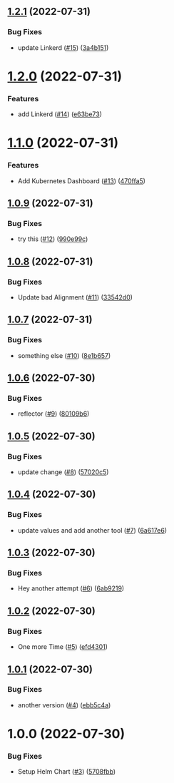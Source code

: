 ## [1.2.1](https://github.com/JarenDamm/argocd/compare/v1.2.0...v1.2.1) (2022-07-31)


### Bug Fixes

* update Linkerd ([#15](https://github.com/JarenDamm/argocd/issues/15)) ([3a4b151](https://github.com/JarenDamm/argocd/commit/3a4b15101f2c729c3f640bfd519dab1f92a7b9c6))

# [1.2.0](https://github.com/JarenDamm/argocd/compare/v1.1.0...v1.2.0) (2022-07-31)


### Features

* add Linkerd ([#14](https://github.com/JarenDamm/argocd/issues/14)) ([e63be73](https://github.com/JarenDamm/argocd/commit/e63be73ae5aeacb6c52d69d4d4b3262c15f63ab9))

# [1.1.0](https://github.com/JarenDamm/argocd/compare/v1.0.9...v1.1.0) (2022-07-31)


### Features

* Add Kubernetes Dashboard ([#13](https://github.com/JarenDamm/argocd/issues/13)) ([470ffa5](https://github.com/JarenDamm/argocd/commit/470ffa575562889e3d3c3b038efdf9eadfd15094))

## [1.0.9](https://github.com/JarenDamm/argocd/compare/v1.0.8...v1.0.9) (2022-07-31)


### Bug Fixes

* try this ([#12](https://github.com/JarenDamm/argocd/issues/12)) ([990e99c](https://github.com/JarenDamm/argocd/commit/990e99c5ce7092de5c420e14fbd826d05d38e4b6))

## [1.0.8](https://github.com/JarenDamm/argocd/compare/v1.0.7...v1.0.8) (2022-07-31)


### Bug Fixes

* Update bad Alignment ([#11](https://github.com/JarenDamm/argocd/issues/11)) ([33542d0](https://github.com/JarenDamm/argocd/commit/33542d0e7db9cd68518cec288794e4800cb50782))

## [1.0.7](https://github.com/JarenDamm/argocd/compare/v1.0.6...v1.0.7) (2022-07-31)


### Bug Fixes

* something else ([#10](https://github.com/JarenDamm/argocd/issues/10)) ([8e1b657](https://github.com/JarenDamm/argocd/commit/8e1b6570d5674de67432ab70aacde3c0eadb8247))

## [1.0.6](https://github.com/JarenDamm/argocd/compare/v1.0.5...v1.0.6) (2022-07-30)


### Bug Fixes

* reflector ([#9](https://github.com/JarenDamm/argocd/issues/9)) ([80109b6](https://github.com/JarenDamm/argocd/commit/80109b654dfb1afec3d13fa102e856d7478cb491))

## [1.0.5](https://github.com/JarenDamm/argocd/compare/v1.0.4...v1.0.5) (2022-07-30)


### Bug Fixes

* update change ([#8](https://github.com/JarenDamm/argocd/issues/8)) ([57020c5](https://github.com/JarenDamm/argocd/commit/57020c52e63eaaf64bafff1afef514cfa39f27c2))

## [1.0.4](https://github.com/JarenDamm/argocd/compare/v1.0.3...v1.0.4) (2022-07-30)


### Bug Fixes

* update values and add another tool ([#7](https://github.com/JarenDamm/argocd/issues/7)) ([6a617e6](https://github.com/JarenDamm/argocd/commit/6a617e6d23a0f5d519bc68ff341b73b0869a731b))

## [1.0.3](https://github.com/JarenDamm/argocd/compare/v1.0.2...v1.0.3) (2022-07-30)


### Bug Fixes

* Hey another attempt ([#6](https://github.com/JarenDamm/argocd/issues/6)) ([6ab9219](https://github.com/JarenDamm/argocd/commit/6ab9219b38600d81c47c7ceb99e64484a7ed1ab4))

## [1.0.2](https://github.com/JarenDamm/argocd/compare/v1.0.1...v1.0.2) (2022-07-30)


### Bug Fixes

* One more Time ([#5](https://github.com/JarenDamm/argocd/issues/5)) ([efd4301](https://github.com/JarenDamm/argocd/commit/efd4301eeb18fc6fa673912a56fe41dc703e4ef6))

## [1.0.1](https://github.com/JarenDamm/argocd/compare/v1.0.0...v1.0.1) (2022-07-30)


### Bug Fixes

* another version ([#4](https://github.com/JarenDamm/argocd/issues/4)) ([ebb5c4a](https://github.com/JarenDamm/argocd/commit/ebb5c4ad07704c048ccba17ab1965671197f4ad5))

# 1.0.0 (2022-07-30)


### Bug Fixes

* Setup Helm Chart ([#3](https://github.com/JarenDamm/argocd/issues/3)) ([5708fbb](https://github.com/JarenDamm/argocd/commit/5708fbbed169c38cb8f86963660575dfdde99861))
